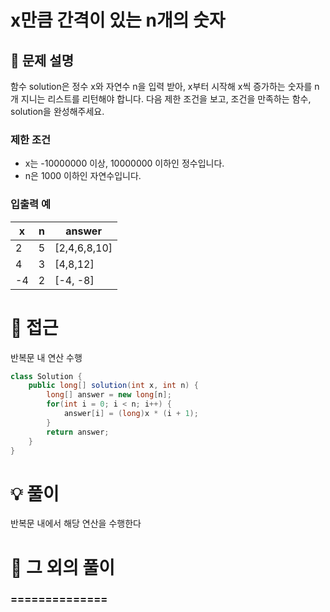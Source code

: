 # x만큼 간격이 있는 n개의 숫자

## 📌 문제 설명

함수 solution은 정수 x와 자연수 n을 입력 받아, x부터 시작해 x씩 증가하는 숫자를 n개 지니는 리스트를 리턴해야 합니다. 다음 제한 조건을 보고, 조건을 만족하는 함수, solution을 완성해주세요.

### 제한 조건

- x는 -10000000 이상, 10000000 이하인 정수입니다.
- n은 1000 이하인 자연수입니다.

### 입출력 예

| x  | n | answer       |
| -- | - | ------------ |
| 2  | 5 | [2,4,6,8,10] |
| 4  | 3 | [4,8,12]     |
| -4 | 2 | [-4, -8]     |

# 🧐 접근

반복문 내 연산 수행

```java
class Solution {
    public long[] solution(int x, int n) {
        long[] answer = new long[n];
        for(int i = 0; i < n; i++) {
            answer[i] = (long)x * (i + 1);
        }
        return answer;
    }
}
```

# 💡 풀이

반복문 내에서 해당 연산을 수행한다

# 📘 그 외의 풀이

### ==============